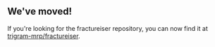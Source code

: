 ## We've moved!

If you're looking for the fractureiser repository, you can now find it at [trigram-mrp/fractureiser](https://github.com/trigram-mrp/fractureiser).
